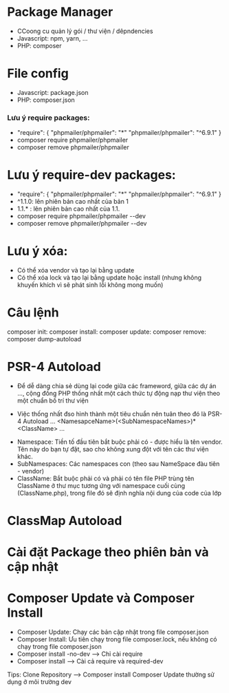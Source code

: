 # Package Manager

- CCoong cu quản lý gói / thư viện / dêpndencies
- Javascript: npm, yarn, ...
- PHP: composer

# File config

- Javascript: package.json
- PHP: composer.json

### Lưu ý require packages:
- "require": {
        "phpmailer/phpmailer": "*"  <!-- Lấy phiên bản mới nhất -->
        "phpmailer/phpmailer": "^6.9.1"  <!-- Lấy phiên bản 6.9.1 -->
    }
- composer require phpmailer/phpmailer  <!-- dùng câu lệnh trong Terminal để cài đặt (auto cài phiên bản mới nhất nếu không chọn phiên bản) -->
- composer remove phpmailer/phpmailer  <!-- dùng câu lệnh trong Terminal để xóa thư viện hoặc có thể xóa trong require rồi dùng câu lệnh update -->

# Lưu ý require-dev packages:
- "require": {
        "phpmailer/phpmailer": "*"  <!-- Lấy phiên bản mới nhất -->
        "phpmailer/phpmailer": "^6.9.1"  <!-- Lấy phiên bản 6.9.1 -->
    }
- ^1.1.0: lên phiên bản cao nhất của bản 1
- 1.1.* : lên phiên bản cao nhất của 1.1.
- composer require phpmailer/phpmailer --dev  <!-- dùng câu lệnh trong Terminal để cài đặt (auto cài phiên bản mới nhất) -->
- composer remove phpmailer/phpmailer --dev  <!-- dùng câu lệnh trong Terminal để xóa thư viện hoặc có thể xóa trong require rồi dùng câu lệnh update -->

# Lưu ý xóa:
- Có thể xóa vendor và tạo lại bằng update
- Có thể xóa lock và tạo lại bằng update hoặc install (nhưng không khuyến khích vì sẽ phát sinh lỗi không mong muốn)

# Câu lệnh
composer init:
composer install:
composer update:
composer remove:
composer dump-autoload

# PSR-4 Autoload
- Để dễ dàng chia sẻ dùng lại code giữa các frameword, giữa các dự án ..., cộng đồng PHP thống nhất một cách thức tự động nạp thư viện theo một chuẩn bố trí thư viện
* Việc thống nhất đso hình thành một tiêu chuẩn nên tuân theo đó là PSR-4 Autoload
...
\<NamesapceName>(\<SubNamespaceNames>)*\<ClassName>
...
- Namespace: Tiền tố đầu tiên bắt buộc phải có - được hiểu là tên vendor. Tên này do bạn tự đặt, sao cho không xung đột với tên các thư viện khác.
- SubNamespaces: Các namespaces con (theo sau NameSpace đàu tiên - vendor)
- ClassName: Bắt buộc phải có và phải có tên file PHP trùng tên ClassName ở thư mục tương ứng với namespace cuối cùng (ClassName.php), trong file đó sẽ định nghĩa nội dung của code của lớp

# ClassMap Autoload

# Cài đặt Package theo phiên bản và cập nhật

# Composer Update và Composer Install

- Composer Update: Chạy các bản cập nhật trong file composer.json
- Composer Install: Ưu tiên chạy trong file composer.lock, nếu không có chạy trong file composer.json
- Composer install -no-dev --> Chỉ cài require
- Composer install  --> Cài cả require và required-dev

Tips: Clone Repository --> Composer install
Composer Update thường sử dụng ở môi trường dev